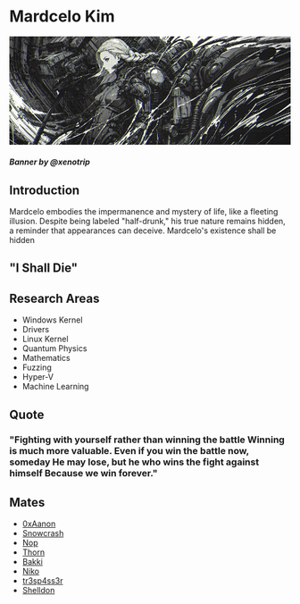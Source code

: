 # Mardcelo Kim

![Screenshot](F30vqV6WoAI33lm.jpg)

##### Banner by @xenotrip

## Introduction

Mardcelo embodies the impermanence and mystery of life, like a fleeting illusion. Despite being labeled "half-drunk," his true nature remains hidden, a reminder that appearances can deceive. Mardcelo's existence shall be hidden

## "I Shall Die" 

## Research Areas 

- Windows Kernel 
- Drivers 
- Linux Kernel
- Quantum Physics 
- Mathematics
- Fuzzing
- Hyper-V
- Machine Learning 

## Quote 

### "Fighting with yourself rather than winning the battle Winning is much more valuable. Even if you win the battle now, someday He may lose, but he who wins the fight against himself Because we win forever."

## Mates 
- [0xAanon](https://github.com/yesmanno) 
- [Snowcrash](https://github.com/snowcra5h) 
- [Nop](https://github.com/nop-tech) 
- [Thorn](https://github.com/GuildedThorn)
- [Bakki](https://github.com/shubakki)
- [Niko](https://github.com/Exploitables/)
- [tr3sp4ss3r](https://github.com/tr3sp4ss3rexe)
- [Shelldon](https://github.com/Sh3lldon)
